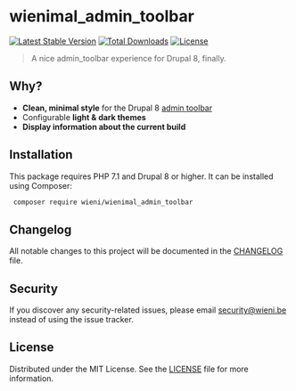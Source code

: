 wienimal_admin_toolbar
======================

[![Latest Stable Version](https://poser.pugx.org/wieni/wienimal_admin_toolbar/v/stable)](https://packagist.org/packages/wieni/wienimal_admin_toolbar)
[![Total Downloads](https://poser.pugx.org/wieni/wienimal_admin_toolbar/downloads)](https://packagist.org/packages/wieni/wienimal_admin_toolbar)
[![License](https://poser.pugx.org/wieni/wienimal_admin_toolbar/license)](https://packagist.org/packages/wieni/wienimal_admin_toolbar)

> A nice admin_toolbar experience for Drupal 8, finally.

## Why?
- **Clean, minimal style** for the Drupal 8 [admin toolbar](https://www.drupal.org/project/admin_toolbar) 
- Configurable **light & dark themes** 
- **Display information about the current build**

## Installation

This package requires PHP 7.1 and Drupal 8 or higher. It can be
installed using Composer:

```bash
 composer require wieni/wienimal_admin_toolbar
```

## Changelog
All notable changes to this project will be documented in the
[CHANGELOG](CHANGELOG.md) file.

## Security
If you discover any security-related issues, please email
[security@wieni.be](mailto:security@wieni.be) instead of using the issue
tracker.

## License
Distributed under the MIT License. See the [LICENSE](LICENSE) file
for more information.
